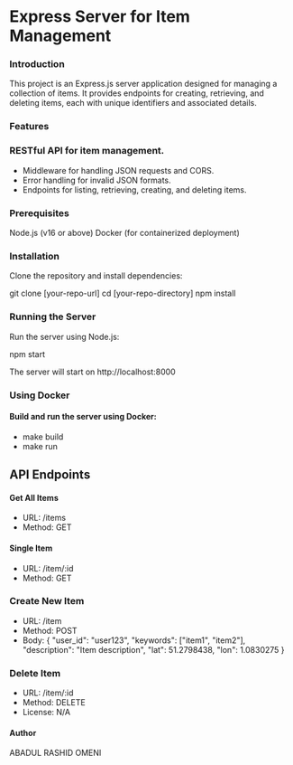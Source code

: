 
# Express Server for Item Management

### Introduction
This project is an Express.js server application designed for managing a collection of items. It provides endpoints for creating, retrieving, and deleting items, each with unique identifiers and associated details.

### Features

### RESTful API for item management.
- Middleware for handling JSON requests and CORS.
- Error handling for invalid JSON formats.
- Endpoints for listing, retrieving, creating, and deleting items.
### Prerequisites
Node.js (v16 or above)
Docker (for containerized deployment)


### Installation
Clone the repository and install dependencies:

git clone [your-repo-url]
cd [your-repo-directory]
npm install


### Running the Server
Run the server using Node.js:

npm start

The server will start on http://localhost:8000


### Using Docker
#### Build and run the server using Docker:
- make build
- make run


## API Endpoints

#### Get All Items
- URL: /items
- Method: GET
####  Single Item
- URL: /item/:id
- Method: GET
### Create New Item
- URL: /item
- Method: POST
- Body:
{
  "user_id": "user123",
  "keywords": ["item1", "item2"],
  "description": "Item description",
  "lat": 51.2798438,
  "lon": 1.0830275
}

### Delete Item
- URL: /item/:id
- Method: DELETE
- License:
 N/A

#### Author
ABADUL RASHID OMENI